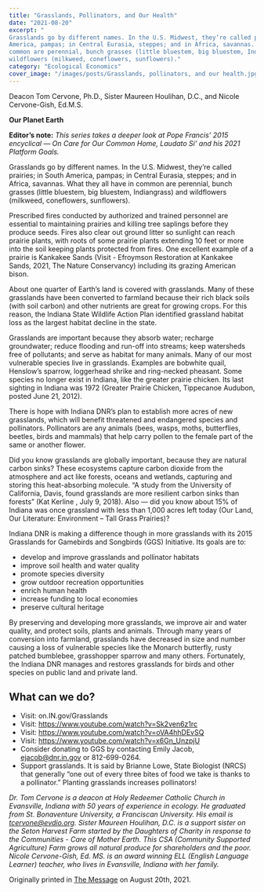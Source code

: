 ```yaml
---
title: "Grasslands, Pollinators, and Our Health"
date: "2021-08-20"
excerpt: "
Grasslands go by different names. In the U.S. Midwest, they’re called prairies; in South
America, pampas; in Central Eurasia, steppes; and in Africa, savannas. What they all have in
common are perennial, bunch grasses (little bluestem, big bluestem, Indiangrass) and
wildflowers (milkweed, coneflowers, sunflowers)."
category: "Ecological Economics"
cover_image: "/images/posts/Grasslands, pollinators, and our health.jpg"
---
```


Deacon Tom Cervone, Ph.D., Sister Maureen Houlihan, D.C., and Nicole Cervone-Gish, Ed.M.S.

**Our Planet Earth**

**Editor’s note:**
_This series takes a deeper look at Pope Francis’ 2015 encyclical ― On Care for Our Common
Home, Laudato Si’ and his 2021 Platform Goals._

Grasslands go by different names. In the U.S. Midwest, they’re called prairies; in South
America, pampas; in Central Eurasia, steppes; and in Africa, savannas. What they all have in
common are perennial, bunch grasses (little bluestem, big bluestem, Indiangrass) and
wildflowers (milkweed, coneflowers, sunflowers).

Prescribed fires conducted by authorized and trained personnel are essential to maintaining
prairies and killing tree saplings before they produce seeds. Fires also clear out ground litter so
sunlight can reach prairie plants, with roots of some prairie plants extending 10 feet or more into
the soil keeping plants protected from fires. One excellent example of a prairie is Kankakee
Sands (Visit - Efroymson Restoration at Kankakee Sands, 2021, The Nature Conservancy)
including its grazing American bison.

About one quarter of Earth’s land is covered with grasslands. Many of these grasslands have
been converted to farmland because their rich black soils (with soil carbon) and other nutrients
are great for growing crops. For this reason, the Indiana State Wildlife Action Plan identified
grassland habitat loss as the largest habitat decline in the state.

Grasslands are important because they absorb water; recharge groundwater; reduce flooding and
run-off into streams; keep watersheds free of pollutants; and serve as habitat for many animals.
Many of our most vulnerable species live in grasslands. Examples are bobwhite quail, Henslow’s
sparrow, loggerhead shrike and ring-necked pheasant. Some species no longer exist in Indiana,
like the greater prairie chicken. Its last sighting in Indiana was 1972 (Greater Prairie Chicken,
Tippecanoe Audubon, posted June 21, 2012).

There is hope with Indiana DNR’s plan to establish more acres of new grasslands, which will
benefit threatened and endangered species and pollinators. Pollinators are any animals (bees,
wasps, moths, butterflies, beetles, birds and mammals) that help carry pollen to the female part
of the same or another flower.

Did you know grasslands are globally important, because they are natural carbon sinks? These
ecosystems capture carbon dioxide from the atmosphere and act like forests, oceans and
wetlands, capturing and storing this heat-absorbing molecule. “A study from the University of
California, Davis, found grasslands are more resilient carbon sinks than forests” (Kat Kerline ,
July 9, 2018). Also ― did you know about 15% of Indiana was once grassland with less than
1,000 acres left today (Our Land, Our Literature: Environment – Tall Grass Prairies)?

Indiana DNR is making a difference though in more grasslands with its 2015 Grasslands for
Gamebirds and Songbirds (GGS) Initiative. Its goals are to:

- develop and improve grasslands and pollinator habitats
- improve soil health and water quality
- promote species diversity
- grow outdoor recreation opportunities
- enrich human health
- increase funding to local economies
- preserve cultural heritage

By preserving and developing more grasslands, we improve air and water quality, and protect
soils, plants and animals. Through many years of conversion into farmland, grasslands have
decreased in size and number causing a loss of vulnerable species like the Monarch butterfly,
rusty patched bumblebee, grasshopper sparrow and many others. Fortunately, the Indiana DNR
manages and restores grasslands for birds and other species on public land and private land.

## What can we do?

- Visit: on.IN.gov/Grasslands
- Visit: https://www.youtube.com/watch?v=Sk2ven6z1rc
- Visit: https://www.youtube.com/watch?v=oVA4hhDEvSQ
- Visit: https://www.youtube.com/watch?v=x6Gn_UnzpjU
- Consider donating to GGS by contacting Emily Jacob, ejacob@dnr.in.gov or 812-699-0264.
- Support grasslands. It is said by Brianne Lowe, State Biologist (NRCS) that generally “one
  out of every three bites of food we take is thanks to a pollinator.” Planting grasslands
  increases pollinators!

_Dr. Tom Cervone is a deacon at Holy Redeemer Catholic Church in Evansville, Indiana with 50
years of experience in ecology. He graduated from St. Bonaventure University, a Franciscan
University. His email is tcervone@evdio.org. Sister Maureen Houlihan, D.C. is a support sister
on the Seton Harvest Farm started by the Daughters of Charity in response to the Communities -
Care of Mother Earth. This CSA (Community Supported Agriculture) Farm grows all natural
produce for shareholders and the poor. Nicole Cervone-Gish, Ed. MS. is an award winning ELL
(English Language Learner) teacher, who lives in Evansville, Indiana with her family._

Originally printed in [The Message](https://evdiomessage.org/) on August 20th, 2021.
